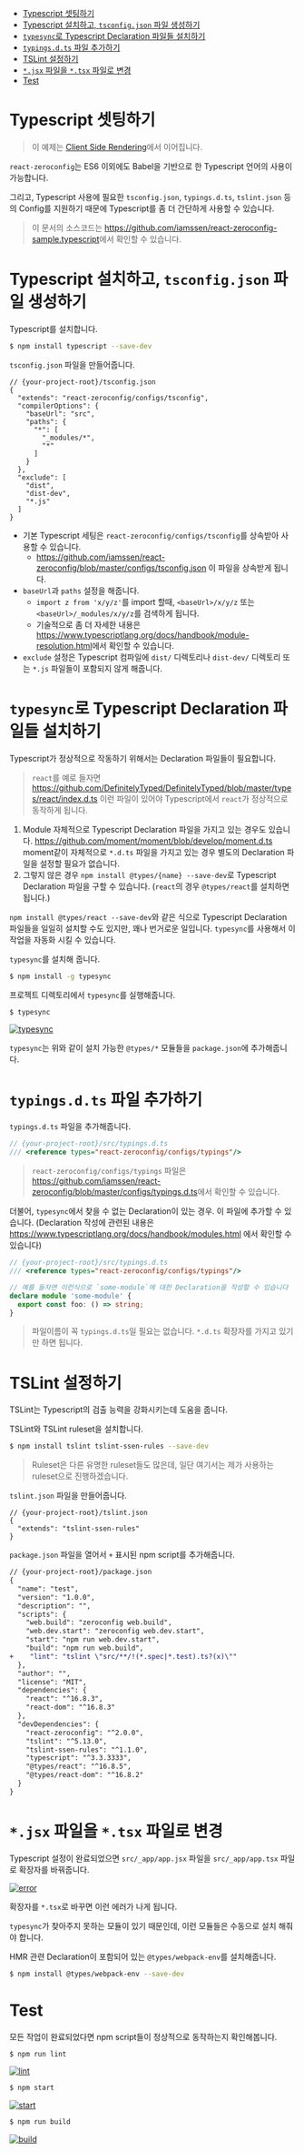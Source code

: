 <!-- START doctoc generated TOC please keep comment here to allow auto update -->
<!-- DON'T EDIT THIS SECTION, INSTEAD RE-RUN doctoc TO UPDATE -->


- [Typescript 셋팅하기](#typescript-%EC%85%8B%ED%8C%85%ED%95%98%EA%B8%B0)
- [Typescript 설치하고, `tsconfig.json` 파일 생성하기](#typescript-%EC%84%A4%EC%B9%98%ED%95%98%EA%B3%A0-tsconfigjson-%ED%8C%8C%EC%9D%BC-%EC%83%9D%EC%84%B1%ED%95%98%EA%B8%B0)
- [`typesync`로 Typescript Declaration 파일들 설치하기](#typesync%EB%A1%9C-typescript-declaration-%ED%8C%8C%EC%9D%BC%EB%93%A4-%EC%84%A4%EC%B9%98%ED%95%98%EA%B8%B0)
- [`typings.d.ts` 파일 추가하기](#typingsdts-%ED%8C%8C%EC%9D%BC-%EC%B6%94%EA%B0%80%ED%95%98%EA%B8%B0)
- [TSLint 설정하기](#tslint-%EC%84%A4%EC%A0%95%ED%95%98%EA%B8%B0)
- [`*.jsx` 파일을 `*.tsx` 파일로 변경](#jsx-%ED%8C%8C%EC%9D%BC%EC%9D%84-tsx-%ED%8C%8C%EC%9D%BC%EB%A1%9C-%EB%B3%80%EA%B2%BD)
- [Test](#test)

<!-- END doctoc generated TOC please keep comment here to allow auto update -->

# Typescript 셋팅하기

> 이 예제는 [Client Side Rendering](../Client-Side-Rendering/ko.md)에서 이어집니다.

`react-zeroconfig`는 ES6 이외에도 Babel을 기반으로 한 Typescript 언어의 사용이 가능합니다.

그리고, Typescript 사용에 필요한 `tsconfig.json`, `typings.d.ts`, `tslint.json` 등의 Config를 지원하기 때문에 Typescript를 좀 더 간단하게 사용할 수 있습니다.

> 이 문서의 소스코드는 <https://github.com/iamssen/react-zeroconfig-sample.typescript>에서 확인할 수 있습니다.

# Typescript 설치하고, `tsconfig.json` 파일 생성하기

Typescript를 설치합니다.

```sh
$ npm install typescript --save-dev
```

`tsconfig.json` 파일을 만들어줍니다.

```json5
// {your-project-root}/tsconfig.json
{
  "extends": "react-zeroconfig/configs/tsconfig",
  "compilerOptions": {
    "baseUrl": "src",
    "paths": {
      "*": [
        "_modules/*",
        "*"
      ]
    }
  },
  "exclude": [
    "dist",
    "dist-dev",
    "*.js"
  ]
}
```

- 기본 Typescript 세팅은 `react-zeroconfig/configs/tsconfig`를 상속받아 사용할 수 있습니다.
  - <https://github.com/iamssen/react-zeroconfig/blob/master/configs/tsconfig.json> 이 파일을 상속받게 됩니다.
- `baseUrl`과 `paths` 설정을 해줍니다.
  - `import z from 'x/y/z'`를 import 할때, `<baseUrl>/x/y/z` 또는 `<baseUrl>/_modules/x/y/z`를 검색하게 됩니다.
  - 기술적으로 좀 더 자세한 내용은 <https://www.typescriptlang.org/docs/handbook/module-resolution.html>에서 확인할 수 있습니다.
- `exclude` 설정은 Typescript 컴파일에 `dist/` 디렉토리나 `dist-dev/` 디렉토리 또는 `*.js` 파일들이 포함되지 않게 해줍니다.

# `typesync`로 Typescript Declaration 파일들 설치하기

Typescript가 정상적으로 작동하기 위해서는 Declaration 파일들이 필요합니다. 

> `react`를 예로 들자면 <https://github.com/DefinitelyTyped/DefinitelyTyped/blob/master/types/react/index.d.ts> 이런 파일이 있어야 Typescript에서 `react`가 정상적으로 동작하게 됩니다.

1. Module 자체적으로 Typescript Declaration 파일을 가지고 있는 경우도 있습니다. <https://github.com/moment/moment/blob/develop/moment.d.ts> moment같이 자체적으로 `*.d.ts` 파일을 가지고 있는 경우 별도의 Declaration 파일을 설정할 필요가 없습니다.
2. 그렇지 않은 경우 `npm install @types/{name} --save-dev`로 Typescript Declaration 파일을 구할 수 있습니다. (`react`의 경우 `@types/react`를 설치하면 됩니다.)

`npm install @types/react --save-dev`와 같은 식으로 Typescript Declaration 파일들을 일일히 설치할 수도 있지만, 꽤나 번거로운 일입니다. `typesync`를 사용해서 이 작업을 자동화 시킬 수 있습니다.

`typesync`를 설치해 줍니다.

```sh
$ npm install -g typesync 
```

프로젝트 디렉토리에서 `typesync`를 실행해줍니다.

```sh
$ typesync
```

[![typesync](images/typesync.gif)](images/typesync.gif)

`typesync`는 위와 같이 설치 가능한 `@types/*` 모듈들을 `package.json`에 추가해줍니다.

# `typings.d.ts` 파일 추가하기

`typings.d.ts` 파일을 추가해줍니다.

```typescript
// {your-project-root}/src/typings.d.ts
/// <reference types="react-zeroconfig/configs/typings"/>

```
> `react-zeroconfig/configs/typings` 파일은 <https://github.com/iamssen/react-zeroconfig/blob/master/configs/typings.d.ts>에서 확인할 수 있습니다.

더불어, `typesync`에서 찾을 수 없는 Declaration이 있는 경우. 이 파일에 추가할 수 있습니다.  (Declaration 작성에 관련된 내용은 <https://www.typescriptlang.org/docs/handbook/modules.html> 에서 확인할 수 있습니다)

```typescript
// {your-project-root}/src/typings.d.ts
/// <reference types="react-zeroconfig/configs/typings"/>

// 예를 들자면 이런식으로 `some-module`에 대한 Declaration을 작성할 수 있습니다 
declare module 'some-module' {
  export const foo: () => string;
}
```

> 파일이름이 꼭 `typings.d.ts`일 필요는 없습니다. `*.d.ts` 확장자를 가지고 있기만 하면 됩니다.

# TSLint 설정하기

TSLint는 Typescript의 검출 능력을 강화시키는데 도움을 줍니다.

TSLint와 TSLint ruleset을 설치합니다. 

```sh
$ npm install tslint tslint-ssen-rules --save-dev
```

> Ruleset은 다른 유명한 ruleset들도 많은데, 일단 여기서는 제가 사용하는 ruleset으로 진행하겠습니다.

`tslint.json` 파일을 만들어줍니다.

```json5
// {your-project-root}/tslint.json
{
  "extends": "tslint-ssen-rules"
}
```

`package.json` 파일을 열어서 `+` 표시된 npm script를 추가해줍니다.

```diff
// {your-project-root}/package.json
{
  "name": "test",
  "version": "1.0.0",
  "description": "",
  "scripts": {
    "web.build": "zeroconfig web.build",
    "web.dev.start": "zeroconfig web.dev.start",
    "start": "npm run web.dev.start",
    "build": "npm run web.build",
+    "lint": "tslint \"src/**/!(*.spec|*.test).ts?(x)\""
  },
  "author": "",
  "license": "MIT",
  "dependencies": {
    "react": "^16.8.3",
    "react-dom": "^16.8.3"
  },
  "devDependencies": {
    "react-zeroconfig": "^2.0.0",
    "tslint": "^5.13.0",
    "tslint-ssen-rules": "^1.1.0",
    "typescript": "^3.3.3333",
    "@types/react": "^16.8.5",
    "@types/react-dom": "^16.8.2"
  }
}
```

# `*.jsx` 파일을 `*.tsx` 파일로 변경

Typescript 설정이 완료되었으면 `src/_app/app.jsx` 파일을 `src/_app/app.tsx` 파일로 확장자를 바꿔줍니다.

[![error](images/error.png)](images/error.png)

확장자를 `*.tsx`로 바꾸면 이런 에러가 나게 됩니다.

`typesync`가 찾아주지 못하는 모듈이 있기 때문인데, 이런 모듈들은 수동으로 설치 해줘야 합니다.

HMR 관련 Declaration이 포함되어 있는 `@types/webpack-env`를 설치해줍니다.

```sh
$ npm install @types/webpack-env --save-dev
```

# Test

모든 작업이 완료되었다면 npm script들이 정상적으로 동작하는지 확인해봅니다.

```sh
$ npm run lint
```

[![lint](images/lint.gif)](images/lint.gif)

```sh
$ npm start
```

[![start](images/start.gif)](images/start.gif)

```sh
$ npm run build
```

[![build](images/build.gif)](images/build.gif)